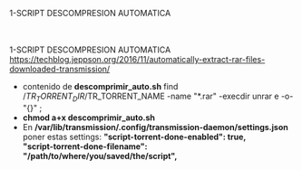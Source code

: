 1-SCRIPT DESCOMPRESION AUTOMATICA


<br><br>
1-SCRIPT DESCOMPRESION AUTOMATICA<br>
https://techblog.jeppson.org/2016/11/automatically-extract-rar-files-downloaded-transmission/
- contenido de <b>descomprimir_auto.sh</b>
find /$TR_TORRENT_DIR/$TR_TORRENT_NAME -name "*.rar" -execdir unrar e -o- "{}" \;<br>
- <b>chmod a+x descomprimir_auto.sh</b>
- En <b>/var/lib/transmission/.config/transmission-daemon/settings.json</b> poner estas settings:
<b>"script-torrent-done-enabled": true,<br>
"script-torrent-done-filename": "/path/to/where/you/saved/the/script",</b>
